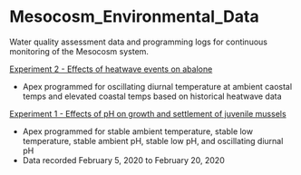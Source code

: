 # Mesocosm_Environmental_Data

Water quality assessment data and programming logs for continuous monitoring of the Mesocosm system.

[Experiment 2 - Effects of heatwave events on abalone](Output/20200802/)
* Apex programmed for oscillating diurnal temperature at ambient caostal temps and elevated coastal temps based on historical heatwave data

[Experiment 1 - Effects of pH on growth and settlement of juvenile mussels](Output/20200220/)  
* Apex programmed for stable ambient temperature, stable low temperature, stable ambient pH, stable low pH, and oscillating diurnal pH
* Data recorded February 5, 2020 to February 20, 2020